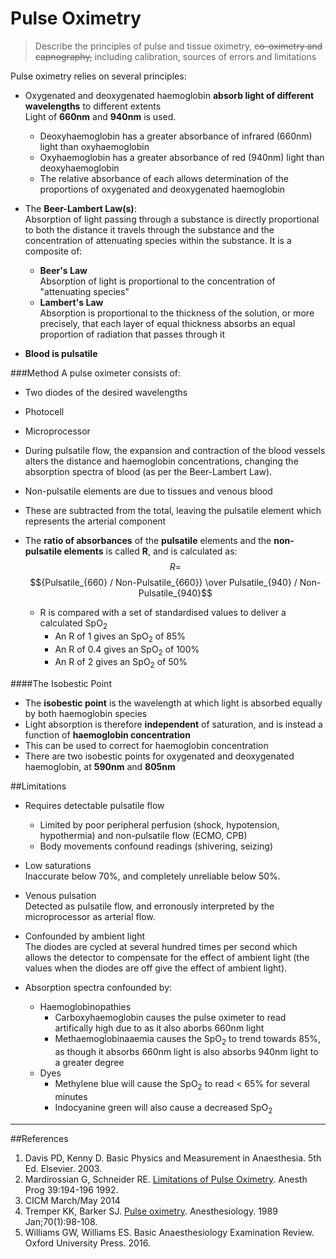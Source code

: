 # Pulse Oximetry
> Describe the principles of pulse and tissue oximetry, ~~co-oximetry and capnography,~~ including calibration, sources of errors and limitations

Pulse oximetry relies on several principles:
* Oxygenated and deoxygenated haemoglobin **absorb light of different wavelengths** to different extents  
Light of **660nm** and **940nm** is used.
  * Deoxyhaemoglobin has a greater absorbance of infrared (660nm) light than oxyhaemoglobin
  * Oxyhaemoglobin has a greater absorbance of red (940nm) light than deoxyhaemoglobin
  * The relative absorbance of each allows determination of the proportions of oxygenated and deoxygenated haemoglobin


* The **Beer-Lambert Law(s)**:  
Absorption of light passing through a substance is directly proportional to both the distance it travels through the substance and the concentration of attenuating species within the substance. It is a composite of:
  * **Beer's Law**  
  Absorption of light is proportional to the concentration of "attenuating species"
  * **Lambert's Law**  
  Absorption is proportional to the thickness of the solution, or more precisely, that each layer of equal thickness absorbs an equal proportion of radiation that passes through it
 
 
* **Blood is pulsatile**  



###Method
A pulse oximeter consists of:
* Two diodes of the desired wavelengths
* Photocell
* Microprocessor


* During pulsatile flow, the expansion and contraction of the blood vessels alters the distance and haemoglobin concentrations, changing the absorption spectra of blood (as per the Beer-Lambert Law).

* Non-pulsatile elements are due to tissues and venous blood
* These are subtracted from the total, leaving the pulsatile element which represents the arterial component
* The **ratio of absorbances** of the **pulsatile** elements and the **non-pulsatile elements** is called **R**, and is calculated as:  
$$ R =$$ $${Pulsatile_{660} / Non-Pulsatile_{660}} \over Pulsatile_{940} / Non-Pulsatile_{940}$$
  * R is compared with a set of standardised values to deliver a calculated SpO<sub>2</sub>
    * An R of 1 gives an SpO<sub>2</sub> of 85%
    * An R of 0.4 gives an SpO<sub>2</sub> of 100%
    * An R of 2 gives an SpO<sub>2</sub> of 50%

####The Isobestic Point
* The **isobestic point** is the wavelength at which light is absorbed equally by both haemoglobin species
* Light absorption is therefore **independent** of saturation, and is instead a function of **haemoglobin concentration**
* This can be used to correct for haemoglobin concentration
* There are two isobestic points for oxygenated and deoxygenated haemoglobin, at **590nm** and **805nm**
        
##Limitations
* Requires detectable pulsatile flow
    * Limited by poor peripheral perfusion (shock, hypotension, hypothermia) and non-pulsatile flow (ECMO, CPB)
    * Body movements confound readings (shivering, seizing)


* Low saturations  
Inaccurate below 70%, and completely unreliable below 50%.


* Venous pulsation  
Detected as pulsatile flow, and erronously interpreted by the microprocessor as arterial flow.


* Confounded by ambient light  
The diodes are cycled at several hundred times per second which allows the detector to compensate for the effect of ambient light (the values when the diodes are off give the effect of ambient light).


* Absorption spectra confounded by:
  * Haemoglobinopathies
    * Carboxyhaemoglobin causes the pulse oximeter to read artifically high due to as it also aborbs 660nm light
    * Methaemoglobinaaemia causes the SpO<sub>2</sub> to trend towards 85%, as though it absorbs 660nm light is also absorbs 940nm light to a greater degree
  * Dyes
    * Methylene blue will cause the SpO<sub>2</sub> to read < 65% for several minutes
    * Indocyanine green will also cause a decreased SpO<sub>2</sub>


---
##References
1. Davis PD, Kenny D. Basic Physics and Measurement in Anaesthesia. 5th Ed. Elsevier. 2003.
2. Mardirossian G, Schneider RE. [Limitations of Pulse Oximetry](http://www.ncbi.nlm.nih.gov/pmc/articles/PMC2148612/pdf/anesthprog00255-0016.pdf). Anesth Prog 39:194-196 1992.
3. CICM March/May 2014
4. Tremper KK, Barker SJ. [Pulse oximetry](https://www.ncbi.nlm.nih.gov/pubmed/2643368). Anesthesiology. 1989 Jan;70(1):98-108.
5. Williams GW, Williams ES. Basic Anaesthesiology Examination Review. Oxford University Press. 2016.